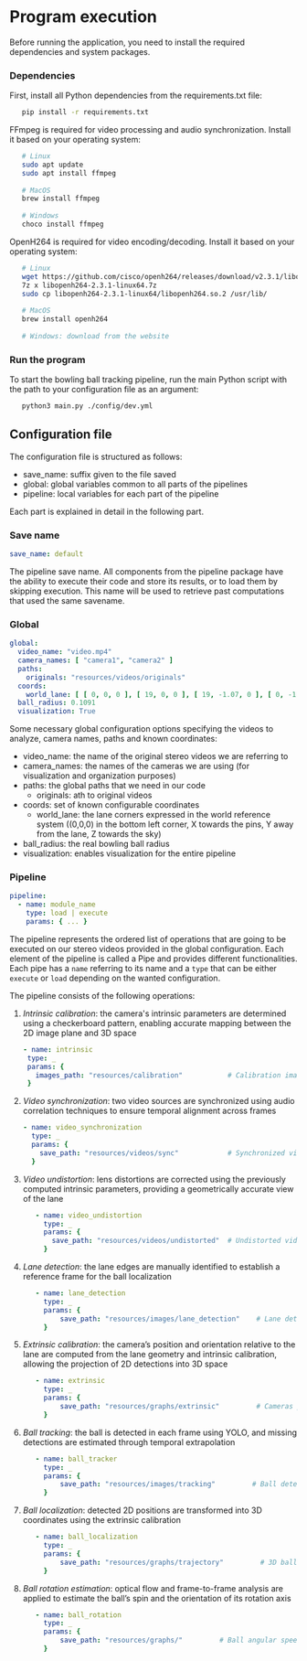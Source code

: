 # Program execution

Before running the application, you need to install the required dependencies and system packages.

### Dependencies

First, install all Python dependencies from the requirements.txt file:

```bash
   pip install -r requirements.txt
```

FFmpeg is required for video processing and audio synchronization.
Install it based on your operating system:

```bash
   # Linux
   sudo apt update 
   sudo apt install ffmpeg
   
   # MacOS
   brew install ffmpeg
   
   # Windows
   choco install ffmpeg
```

OpenH264 is required for video encoding/decoding.
Install it based on your operating system:

```bash
   # Linux
   wget https://github.com/cisco/openh264/releases/download/v2.3.1/libopenh264-2.3.1-linux64.7z
   7z x libopenh264-2.3.1-linux64.7z
   sudo cp libopenh264-2.3.1-linux64/libopenh264.so.2 /usr/lib/
   
   # MacOS
   brew install openh264
   
   # Windows: download from the website
```

### Run the program

To start the bowling ball tracking pipeline, run the main Python script with the path to your configuration file as an
argument:

```bash
   python3 main.py ./config/dev.yml
```

## Configuration file

The configuration file is structured as follows:

- save_name: suffix given to the file saved
- global: global variables common to all parts of the pipelines
- pipeline: local variables for each part of the pipeline

Each part is explained in detail in the following part.

### Save name

```yml
save_name: default
```

The pipeline save name.
All components from the pipeline package have the ability to execute their code and store its results, or to load them
by skipping execution.
This name will be used to retrieve past computations that used the same savename.

### Global

``` yml
global:
  video_name: "video.mp4"
  camera_names: [ "camera1", "camera2" ]
  paths:
    originals: "resources/videos/originals"
  coords:
    world_lane: [ [ 0, 0, 0 ], [ 19, 0, 0 ], [ 19, -1.07, 0 ], [ 0, -1.07, 0 ] ]
  ball_radius: 0.1091
  visualization: True
```

Some necessary global configuration options specifying the videos to analyze, camera names, paths and known coordinates:

- video_name: the name of the original stereo videos we are referring to
- camera_names: the names of the cameras we are using (for visualization and organization purposes)
- paths: the global paths that we need in our code
    - originals: ath to original videos
- coords: set of known configurable coordinates
    - world_lane: the lane corners expressed in the world reference system ((0,0,0) in the bottom left corner, X towards
      the pins, Y away from the lane, Z towards the sky)
- ball_radius: the real bowling ball radius
- visualization: enables visualization for the entire pipeline

### Pipeline

```yml
pipeline:
  - name: module_name
    type: load | execute
    params: { ... }
```

The pipeline represents the ordered list of operations that are going to be executed on our stereo videos provided in
the global configuration.
Each element of the pipeline is called a Pipe and provides different functionalities.
Each pipe has a `name` referring to its name and a `type` that can be either `execute` or `load` depending on the wanted
configuration.

The pipeline consists of the following operations:

1. _Intrinsic calibration_: the camera's intrinsic parameters are determined using a checkerboard pattern, enabling
   accurate mapping between the 2D image plane and 3D space
    ```yml
   - name: intrinsic
     type: _
     params: {
       images_path: "resources/calibration"           # Calibration images path
     }
     ```
2. _Video synchronization_: two video sources are synchronized using audio correlation techniques to ensure temporal
   alignment across frames
    ```yml
    - name: video_synchronization
      type: _
      params: {
        save_path: "resources/videos/sync"            # Synchronized video save folder
      }
     ```
3. _Video undistortion_: lens distortions are corrected using the previously computed intrinsic parameters, providing a
   geometrically accurate view of the lane
    ```yml
       - name: video_undistortion
         type: _
         params: {
           save_path: "resources/videos/undistorted"  # Undistorted video save folder
         }
    ```
4. _Lane detection_: the lane edges are manually identified to establish a reference frame for the ball localization
   ```yml
      - name: lane_detection
        type: _
        params: { 
            save_path: "resources/images/lane_detection"    # Lane detected image save path
        }
    ```
5. _Extrinsic calibration_: the camera’s position and orientation relative to the lane are computed from the lane
   geometry and intrinsic calibration, allowing the projection of 2D detections into 3D space
   ```yml
      - name: extrinsic
        type: _
        params: { 
            save_path: "resources/graphs/extrinsic"         # Cameras position graphs save path
        }
    ```
6. _Ball tracking_: the ball is detected in each frame using YOLO, and missing detections are estimated through temporal
   extrapolation
   ```yml
      - name: ball_tracker
        type: _
        params: { 
            save_path: "resources/images/tracking"         # Ball detected image save path
        }
    ```
7. _Ball localization_: detected 2D positions are transformed into 3D coordinates using the extrinsic calibration
   ```yml
      - name: ball_localization
        type: _
        params: { 
            save_path: "resources/graphs/trajectory"         # 3D ball position save path
        }
    ```
8. _Ball rotation estimation_: optical flow and frame-to-frame analysis are applied to estimate the ball’s spin and the
   orientation of its rotation axis
   ```yml
      - name: ball_rotation
        type: _
        params: { 
            save_path: "resources/graphs/"         # Ball angular speed and axis graphs save path
        }
    ```